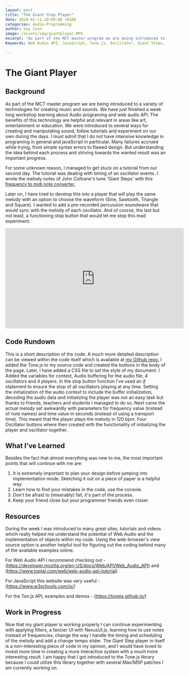 ```yaml
---
layout: post
title: "The Giant Step Player"
date: 2019-02-11 20:00:00 +0100
categories: Audio-Programming
author: Guy Sion
image: /assets/img/giantplayer.NPG
excerpt: "As part of the MCT master program we are being introduced to a variety of technologies for creating music and sounds. We have just finished a week long workshop learning about Audio programing and web audio API. The benefits of this technology are helpful and relevant in areas like art, entertainment or education. We were introduced to several ways for creating and manipulating sound, follow tutorials and experiment on our own during the days. I must admit that I do not have intensive knowledge in programing in general and javaScript in particular. Many failures accrued while trying, from simple syntax errors to flawed design. But understanding the idea behind each process and striving towards the wanted result was an important progress."
Keywords: Web Audio API, JavaScript, Tone.js, Oscillator, Giant Steps, Jazz, Melody, Timing

---
```


# The Giant Player

## Background
As part of the MCT master program we are being introduced to a variety of technologies for creating music and sounds. We have just finished a week long workshop learning about Audio programing and web audio API. The benefits of this technology are helpful and relevant in areas like art, entertainment or education. We were introduced to several ways for creating and manipulating sound, follow tutorials and experiment on our own during the days. I must admit that I do not have intensive knowledge in programing in general and javaScript in particular. Many failures accrued while trying, from simple syntax errors to flawed design. But understanding the idea behind each process and striving towards the wanted result was an important progress.

For some unknown reason, I managed to get stuck on a tutorial from our second day. The tutorial was dealing with timing of an oscillator events. I wrote the melody notes of John Coltrane's tune 'Giant Steps' with this [frequency to midi note converter.](http://pages.mtu.edu/~suits/notefreqs.html "frequency to midi note converter")


Later on, I have tried to develop this into a player that will play the same melody with an option to choose the waveform (Sine, Sawtooth, Triangle and Square). I wanted to add a pre-recorded percussion soundwave that would sync with the melody of each oscillator. And of course, the last but not least, a functioning stop button that would let me stop this mad experiment.

<p align="center">
   <iframe width="560" height="315" src="https://www.youtube.com/watch?v=30FTr6G53VU" frameborder="0" allow="accelerometer; autoplay; encrypted-media; gyroscope; picture-in-picture" allowfullscreen></iframe>
</p>

## Code Rundown

This is a short description of the code. A much more detailed description can be viewed within the code itself which is available at [my Github repo.](https://github.com/guysion/Giant-Steps-Player "my Github repo")
I added the Tone.js to my source code and created the buttons in the body of the page. Later, I have added a CSS file to set the style of my document. I Added the variables for context, Audio buffering for the audio file, 4 oscillators and 4 players. In the stop button function I've used an *if* statement to ensure the stop of all oscillators playing at any time. Setting the initialization of the audio context to include the buffer initialization, decoding the audio data and initializing the player was not an easy task but thanks to friends, teachers and students I managed to do so. Next came the actual melody set awkwardly with parameters for frequency value (instead of note names) and time value in seconds (instead of using a transport time). This meant that the player plays the melody in 120 bpm. Four Oscillator buttons where then created with the functionality of initializing the player and oscillator together.

## What I've Learned
Besides the fact that almost everything was new to me, the most important points that will continue with me are:
1. It is extremely important to plan your design before jumping into implementation mode. Sketching it out on a piece of paper is a helpful way.
2. Learn how to find your mistakes in the code, use the console.
3. Don't be afraid to (miserably) fail, it's part of the process.
4. Keep your friend close but your programmer friends even closer.

## Resources 
During the week I was introduced to many great sites, tutorials and videos which really helped me understand the potential of Web Audio and the implementation of objects within my code. Using the web-browser's view source option is another helpful tool for figuring out the coding behind many of the available examples online.

For Web Audio API I recommend checking out - 
(https://developer.mozilla.org/en-US/docs/Web/API/Web_Audio_API)
and (https://www.toptal.com/web/web-audio-api-tutorial)

For JavaScript this website was very useful - (https://www.w3schools.com/js/)

For the Ton.js API, examples and demos - (https://tonejs.github.io/)

## Work in Progress
Now that my giant player is working properly I can continue experimenting with applying filters, a fancier UI with NexusUI.js, learning how to use notes instead of frequencies, change the way I handle the timing and scheduling of the melody and add a change tempo slider. The Giant Step player in itself is a non-interesting piece of code in my opinion, and I would have loved to invest more time in creating a more interactive system with a much more interesting result. I am happy that I got introduced to the Tone.js library because I could utilize this library together with several Max/MSP patches I am currently working on.
